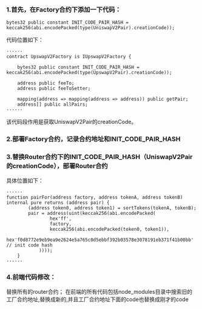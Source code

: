 ### 1.首先，在Factory合约下添加一下代码：
    bytes32 public constant INIT_CODE_PAIR_HASH = keccak256(abi.encodePacked(type(UniswapV2Pair).creationCode));
代码位置如下：
```shell
······
contract UpswapV2Factory is IUpswapV2Factory {

    bytes32 public constant INIT_CODE_PAIR_HASH = keccak256(abi.encodePacked(type(UpswapV2Pair).creationCode));
    
    address public feeTo;
    address public feeToSetter;

    mapping(address => mapping(address => address)) public getPair;
    address[] public allPairs;
······
```
该代码段作用是获取UniswapV2Pair的creationCode。
### 2.部署Factory合约，记录合约地址和INIT_CODE_PAIR_HASH

### 3.替换Router合约下的INIT_CODE_PAIR_HASH（UniswapV2Pair的creationCode），部署Router合约
具体位置如下：
```shell
······
function pairFor(address factory, address tokenA, address tokenB) internal pure returns (address pair) {
        (address token0, address token1) = sortTokens(tokenA, tokenB);
        pair = address(uint(keccak256(abi.encodePacked(
                hex'ff',
                factory,
                keccak256(abi.encodePacked(token0, token1)),
                hex'f0d8772e9eb9ea9e2624e5a765c0d5ebbf392b03578e3078191eb371f41b00bb' // init code hash
            ))));
    }
······
```

### 4.前端代码修改：
替换所有的router合约；
在前端的所有代码包括node_modules目录中搜索旧的工厂合约地址,替换成新的,并且工厂合约地址下面的code也替换成刚才的code


